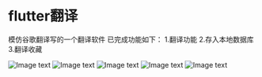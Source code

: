 # flutter翻译
模仿谷歌翻译写的一个翻译软件
已完成功能如下：
1.翻译功能
2.存入本地数据库
3.翻译收藏

![Image text](https://github.com/XiaoAnXA/music_flutter/tree/master/youdaoflutter/Screenshot_1584941218.png)
![Image text](https://github.com/XiaoAnXA/music_flutter/tree/master/youdaoflutter/Screenshot_1584941250.png)
![Image text](https://github.com/XiaoAnXA/music_flutter/tree/master/youdaoflutter/Screenshot_1584941256.png)
![Image text](https://github.com/XiaoAnXA/music_flutter/tree/master/youdaoflutter/Screenshot_1584941457.png)
![Image text](https://github.com/XiaoAnXA/music_flutter/tree/master/youdaoflutter/Screenshot_1584942130.png)